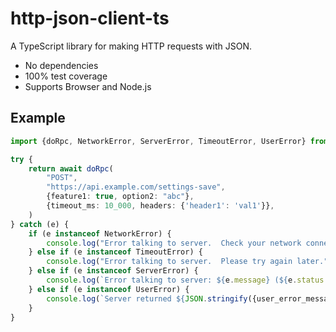 # http-json-client-ts
A TypeScript library for making HTTP requests with JSON.
- No dependencies
- 100% test coverage
- Supports Browser and Node.js

## Example

```typescript
import {doRpc, NetworkError, ServerError, TimeoutError, UserError} from '@lyni/http-json-client'

try {
    return await doRpc(
        "POST",
        "https://api.example.com/settings-save",
        {feature1: true, option2: "abc"},
        {timeout_ms: 10_000, headers: {'header1': 'val1'}},
    )
} catch (e) {
    if (e instanceof NetworkError) {
        console.log("Error talking to server.  Check your network connection.")
    } else if (e instanceof TimeoutError) {
        console.log("Error talking to server.  Please try again later.")
    } else if (e instanceof ServerError) {
        console.log(`Error talking to server: ${e.message} (${e.status ?? 0})`)
    } else if (e instanceof UserError) {
        console.log(`Server returned ${JSON.stringify({user_error_message: e.message})} (${e.status})`)
    }
}
```
